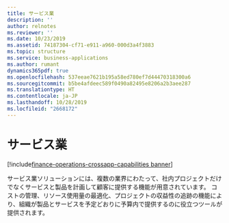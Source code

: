 ```yaml
---
title: サービス業
description: ''
author: relnotes
ms.reviewer: ''
ms.date: 10/23/2019
ms.assetid: 74187304-cf71-e911-a960-000d3a4f3883
ms.topic: structure
ms.service: business-applications
ms.author: rumant
dynamics365pdf: true
ms.openlocfilehash: 537eeae7621b195a58ed780ef7d44470318300a6
ms.sourcegitcommit: b5be4afdeec589f0490a82495e8206a2b3aee287
ms.translationtype: HT
ms.contentlocale: ja-JP
ms.lasthandoff: 10/28/2019
ms.locfileid: "2668172"
---
```

# <a name="service-industries"></a>サービス業

[!include[finance-operations-crossapp-capabilities banner](../includes/finance-operations-crossapp-capabilities.md)]

<!--structure start-->
サービス業ソリューションには、複数の業界にわたって、社内プロジェクトだけでなくサービスと製品を計画して顧客に提供する機能が用意されています。 コストの管理、リソース使用量の最適化、プロジェクトの収益性の追跡の機能により、組織が製品とサービスを予定どおりに予算内で提供するのに役立つツールが提供されます。
<!--structure end-->



